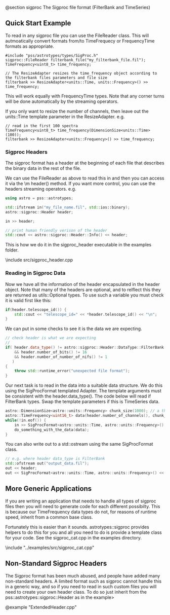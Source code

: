 @section sigproc The Sigproc file format (FilterBank and TimeSeries)

## Quick Start Example
To read in any sigproc file you can use the FileReader class.
This will autmoatically convert formats from/to TimeFrequecy or FrequencyTime formats
as appropriate.

~~~~{.cpp}
#include "pss/astrotypes/types/SigProc.h"
sigproc::FileReader filterbank_file("my_filterbank_file.fil");
TimeFrequency<uint8_t> time_frequency;

// The ResizeAdapter resizes the time_frequency object according to the filterbank files parameters and file size
filterbank >> ResizeAdapter<units::Time, units::Frequency>() >> time_frequency;
~~~~
This will work equally with FrequencyTime types. Note that any corner turns will be done automatically by the streaming
operators.

If you only want to resize the number of channels, then leave out the units::Time template parameter in the ResizeAdapter.
e.g.
~~~~{.cpp}
// read in the first 100 spectra
TimeFrequency<uint8_t> time_frequency(DimensionSize<units::Time>(100));
filterbank >> ResizeAdapter<units::Frequency>() >> time_frequency;
~~~~

### Sigproc Headers
The sigproc format has a header at the beginning of each file that describes
the binary data in the rest of the file.

We can use the FileReader as above to read this in and then you can access it via 
the \m header() method. If you want more control, you can use the headers streaming operators.
e.g.
~~~~.cpp
using astro = pss::astrotypes;

std::ifstream in("my_file_name.fil", std::ios::binary);
astro::sigproc::Header header;

in >> header;

// print human friendly verison of the header
std::cout << astro::sigproc::Header::Info() << header;
~~~~
This is how we do it in the sigproc_header executable in the examples folder.

\include src/sigproc_header.cpp

### Reading in Sigproc Data
Now we have all the information of the header encapsulated in the header object.
Note that many of the headers are optional, and to relflect this they are returned as
utils::Optional types. To use such a variable you must check it is valid first like this:
~~~~.cpp
if(header.telescope_id()) {
    std::cout << "telescope_id=" << *header.telescope_id() << "\n";
}
~~~~

We can put in some checks to see it is the data we are expecting.
~~~~.cpp
// check header is what we are expecting
// 
if( header.data_type() != astro::sigproc::Header::DataType::FilterBank // FilterBank file
    && header.number_of_bits() != 16                                   // 16 bit data
    && header.number_of_number_of_nifs() != 1                          // Stokes I only
   )
{
    throw std::runtime_error("unexpected file format");
}
~~~~

Our next task is to read in the data into a suitable data structure.
We do this using the SigProcFormat templated Adapter. The template arguments
must be consistent with the header.data_type(). 
The code below will read if FilterBank types. Swap the template parameters 
if this is TimeSeries data.

~~~~.cpp
astro::DimensionSize<astro::units::Frequency> chunk_size(1000); // a thousand samples at a time
astro::TimeFrequency<uint16_t> data(header.number_of_channels(), chunk_size);
while(!in.eof()) {
    in >> SigProcFormat<astro::units::Time, astro::units::Frequency>() >> data;
    do_something_with_the_data(data);
}
~~~~

You can also write out to a std::ostream using the same SigProcFormat class.
~~~~.cpp
// e.g. where header data_type is FilterBank
std::ofstream out("output_data.fil");
out << header;
out << SigProcFormat<astro::units::Time, astro::units::Frequency>() << data;
~~~~

## More Generic Applications
If you are writing an application that needs to handle all types of sigproc files then
you will need to generate code for each different possibilty. This is because our 
TimeFrequency data types do not, for reasons of runtime speed, inherit from a common base class.

Fortunately this is easier than it sounds. astrotypes::sigproc provides helpers to do this for you
and all you need to do is provide a template class for your code. See the sigproc_cat.cpp in the examples
directory.

\include "../examples/src/sigproc_cat.cpp"

## Non-Standard Sigproc Headers
The Sigproc format has been much abused, and people have added many non-standard headers.
A limited format such as sigproc cannot handle this in a generic way, and so if you need to
read in such custom files you will need to create your own header class.
To do so just inherit from the pss::astrotypes::sigproc::Header as in the example>

@example "ExtendedHeader.cpp"

